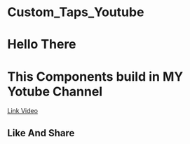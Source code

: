 # Custom_Taps_Youtube
<h1>Hello There</h1>
<h1> This Components build in  MY Yotube Channel </h1>
<a href="https://www.youtube.com/watch?v=Uan3CnxMkO8">Link Video</a>
<h2>Like And Share</h2>
